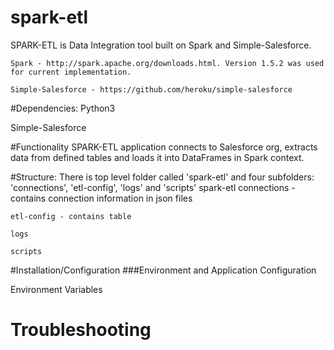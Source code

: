 # spark-etl
SPARK-ETL is Data Integration tool built on Spark and Simple-Salesforce.

	Spark - http://spark.apache.org/downloads.html. Version 1.5.2 was used for current implementation.

	Simple-Salesforce - https://github.com/heroku/simple-salesforce

#Dependencies:
Python3

Simple-Salesforce

#Functionality
SPARK-ETL application connects to Salesforce org, extracts data from defined tables and loads it into DataFrames in Spark context.

#Structure:
There is top level folder called 'spark-etl' and four subfolders: 'connections', 'etl-config', 'logs' and 'scripts'
spark-etl
	connections - contains connection information in json files
	
	etl-config - contains table 
	
	logs
	
	scripts
  

#Installation/Configuration
###Environment and Application Configuration

Environment Variables


# Troubleshooting
